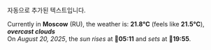 
자동으로 추가된 텍스트입니다.

<!--START_SECTION:weather:moscow-->
Currently in **Moscow** (RU), the weather is: **21.8°C** (feels like **21.5°C**), ***overcast clouds***<br/>
On *August 20, 2025*, the *sun rises* at 🌅**05:11** and *sets* at 🌇**19:55**.
<!--END_SECTION:weather-->
